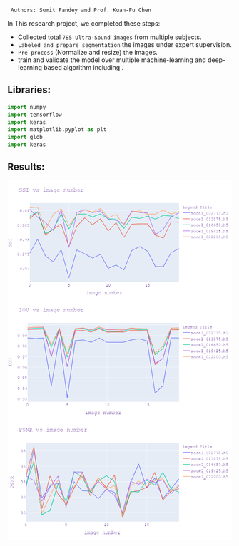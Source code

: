 ``` Authors: Sumit Pandey and Prof. Kuan-Fu Chen```


In This research project, we completed these steps:
- Collected total ```785 Ultra-Sound images``` from multiple subjects. 
-  ```Labeled and prepare segmentation``` the images under expert supervision.
- ```Pre-process``` (Normalize and resize) the images. 
-  train and validate the model over multiple machine-learning and deep-learning based algorithm including .



## Libraries:
``` python 
import numpy 
import tensorflow 
import keras
import matplotlib.pyplot as plt
import glob 
import keras 

```
## Results: 
<img align="center" src="newplot (1).png" width="600" />
<img align="center" src="newplot (2).png" width="600" />
<img align="center" src="newplot (4).png" width="600" />
